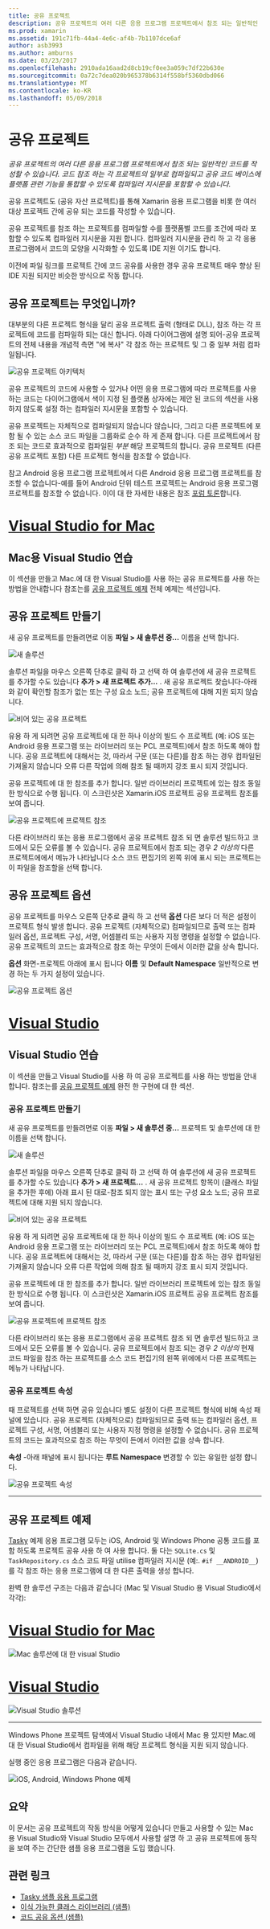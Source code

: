 ```yaml
---
title: 공유 프로젝트
description: 공유 프로젝트의 여러 다른 응용 프로그램 프로젝트에서 참조 되는 일반적인 코드를 작성할 수 있습니다. 코드 참조 하는 각 프로젝트의 일부로 컴파일되고 공유 코드 베이스에 플랫폼 관련 기능을 통합할 수 있도록 컴파일러 지시문을 포함할 수 있습니다.
ms.prod: xamarin
ms.assetid: 191c71fb-44a4-4e6c-af4b-7b1107dce6af
author: asb3993
ms.author: amburns
ms.date: 03/23/2017
ms.openlocfilehash: 2910ada16aad2d8cb19cf0ee3a059c7df22b630e
ms.sourcegitcommit: 0a72c7dea020b965378b6314f558bf5360dbd066
ms.translationtype: MT
ms.contentlocale: ko-KR
ms.lasthandoff: 05/09/2018
---
```

# <a name="shared-projects"></a>공유 프로젝트

_공유 프로젝트의 여러 다른 응용 프로그램 프로젝트에서 참조 되는 일반적인 코드를 작성할 수 있습니다. 코드 참조 하는 각 프로젝트의 일부로 컴파일되고 공유 코드 베이스에 플랫폼 관련 기능을 통합할 수 있도록 컴파일러 지시문을 포함할 수 있습니다._

공유 프로젝트도 (공유 자산 프로젝트)를 통해 Xamarin 응용 프로그램을 비롯 한 여러 대상 프로젝트 간에 공유 되는 코드를 작성할 수 있습니다.

공유 프로젝트를 참조 하는 프로젝트를 컴파일할 수를 플랫폼별 코드를 조건에 따라 포함할 수 있도록 컴파일러 지시문을 지원 합니다. 컴파일러 지시문을 관리 하 고 각 응용 프로그램에서 코드의 모양을 시각화할 수 있도록 IDE 지원 이기도 합니다.

이전에 파일 링크를 프로젝트 간에 코드 공유를 사용한 경우 공유 프로젝트 매우 향상 된 IDE 지원 되지만 비슷한 방식으로 작동 합니다.



## <a name="what-is-a-shared-project"></a>공유 프로젝트는 무엇입니까?

대부분의 다른 프로젝트 형식을 달리 공유 프로젝트 출력 (형태로 DLL), 참조 하는 각 프로젝트에 코드를 컴파일하 되는 대신 합니다. 아래 다이어그램에 설명 되어-공유 프로젝트의 전체 내용을 개념적 측면 "에 복사" 각 참조 하는 프로젝트 및 그 중 일부 처럼 컴파일됩니다.

 ![](shared-projects-images/sharedassetproject.png "공유 프로젝트 아키텍처")

공유 프로젝트의 코드에 사용할 수 있거나 어떤 응용 프로그램에 따라 프로젝트를 사용 하는 코드는 다이어그램에서 색이 지정 된 플랫폼 상자에는 제안 된 코드의 섹션을 사용 하지 않도록 설정 하는 컴파일러 지시문을 포함할 수 있습니다.

공유 프로젝트는 자체적으로 컴파일되지 않습니다 않습니다, 그리고 다른 프로젝트에 포함 될 수 있는 소스 코드 파일을 그룹화로 순수 하 게 존재 합니다. 다른 프로젝트에서 참조 되는 코드로 효과적으로 컴파일된 *부분* 해당 프로젝트의 합니다. 공유 프로젝트 (다른 공유 프로젝트 포함) 다른 프로젝트 형식을 참조할 수 없습니다.

참고 Android 응용 프로그램 프로젝트에서 다른 Android 응용 프로그램 프로젝트를 참조할 수 없습니다-예를 들어 Android 단위 테스트 프로젝트는 Android 응용 프로그램 프로젝트를 참조할 수 없습니다. 이이 대 한 자세한 내용은 참조 [포럼 토론](http://forums.xamarin.com/discussion/comment/98092/)합니다.

# <a name="visual-studio-for-mactabvsmac"></a>[Visual Studio for Mac](#tab/vsmac)



## <a name="visual-studio-for-mac-walkthrough"></a>Mac용 Visual Studio 연습


이 섹션을 만들고 Mac.에 대 한 Visual Studio를 사용 하는 공유 프로젝트를 사용 하는 방법을 안내합니다 참조는를 [공유 프로젝트 예제](#Shared_Project_Example) 전체 예제는 섹션입니다.


## <a name="creating-a-shared-project"></a>공유 프로젝트 만들기


새 공유 프로젝트를 만들려면로 이동 **파일 > 새 솔루션 중...**  이름을 선택 합니다.


![](shared-projects-images/xs-newsolution.png "새 솔루션")


솔루션 파일을 마우스 오른쪽 단추로 클릭 하 고 선택 하 여 솔루션에 새 공유 프로젝트를 추가할 수도 있습니다 **추가 > 새 프로젝트 추가...** . 새 공유 프로젝트 찾습니다-아래와 같이 확인할 참조가 없는 또는 구성 요소 노드; 공유 프로젝트에 대해 지원 되지 않습니다.


![](shared-projects-images/xs-empty.png "비어 있는 공유 프로젝트")


유용 하 게 되려면 공유 프로젝트에 대 한 하나 이상의 빌드 수 프로젝트 (예: iOS 또는 Android 응용 프로그램 또는 라이브러리 또는 PCL 프로젝트)에서 참조 하도록 해야 합니다. 공유 프로젝트에 대해서는 것, 따라서 구문 (또는 다른)를 참조 하는 경우 컴파일된 가져올지 않습니다 오류 다른 작업에 의해 참조 될 때까지 강조 표시 되지 것입니다.



공유 프로젝트에 대 한 참조를 추가 합니다. 일반 라이브러리 프로젝트에 있는 참조 동일한 방식으로 수행 됩니다. 이 스크린샷은 Xamarin.iOS 프로젝트 공유 프로젝트 참조를 보여 줍니다.


![](shared-projects-images/xs-reference.png "공유 프로젝트에 프로젝트 참조")


다른 라이브러리 또는 응용 프로그램에서 공유 프로젝트 참조 되 면 솔루션 빌드하고 코드에서 모든 오류를 볼 수 있습니다. 공유 프로젝트에서 참조 되는 경우 _2 이상의_ 다른 프로젝트에에서 메뉴가 나타납니다 소스 코드 편집기의 왼쪽 위에 표시 되는 프로젝트는이 파일을 참조할을 선택 합니다.



## <a name="shared-project-options"></a>공유 프로젝트 옵션


공유 프로젝트를 마우스 오른쪽 단추로 클릭 하 고 선택 **옵션** 다른 보다 더 적은 설정이 프로젝트 형식 발생 합니다. 공유 프로젝트 (자체적으로) 컴파일되므로 출력 또는 컴파일러 옵션, 프로젝트 구성, 서명, 어셈블리 또는 사용자 지정 명령을 설정할 수 없습니다. 공유 프로젝트의 코드는 효과적으로 참조 하는 무엇이 든에서 이러한 값을 상속 합니다.



**옵션** 화면-프로젝트 아래에 표시 됩니다 **이름** 및 **Default Namespace** 일반적으로 변경 하는 두 가지 설정이 있습니다.


![](shared-projects-images/xs-sharedprojectoptions.png "공유 프로젝트 옵션")



# <a name="visual-studiotabvswin"></a>[Visual Studio](#tab/vswin)



## <a name="visual-studio-walkthrough"></a>Visual Studio 연습


이 섹션을 만들고 Visual Studio를 사용 하 여 공유 프로젝트를 사용 하는 방법을 안내 합니다. 참조는를 [공유 프로젝트 예제](#Shared_Project_Example) 완전 한 구현에 대 한 섹션.


### <a name="creating-a-shared-project"></a>공유 프로젝트 만들기


새 공유 프로젝트를 만들려면로 이동 **파일 > 새 솔루션 중...**  프로젝트 및 솔루션에 대 한 이름을 선택 합니다.


![](shared-projects-images/vs-newsolution.png "새 솔루션")


솔루션 파일을 마우스 오른쪽 단추로 클릭 하 고 선택 하 여 솔루션에 새 공유 프로젝트를 추가할 수도 있습니다 **추가 > 새 프로젝트...** . 새 공유 프로젝트 항목이 (클래스 파일을 추가한 후에) 아래 표시 된 대로-참조 되지 않는 표시 또는 구성 요소 노드; 공유 프로젝트에 대해 지원 되지 않습니다.


![](shared-projects-images/vs-empty.png "비어 있는 공유 프로젝트")


유용 하 게 되려면 공유 프로젝트에 대 한 하나 이상의 빌드 수 프로젝트 (예: iOS 또는 Android 응용 프로그램 또는 라이브러리 또는 PCL 프로젝트)에서 참조 하도록 해야 합니다. 공유 프로젝트에 대해서는 것, 따라서 구문 (또는 다른)를 참조 하는 경우 컴파일된 가져올지 않습니다 오류 다른 작업에 의해 참조 될 때까지 강조 표시 되지 것입니다.



공유 프로젝트에 대 한 참조를 추가 합니다. 일반 라이브러리 프로젝트에 있는 참조 동일한 방식으로 수행 됩니다. 이 스크린샷은 Xamarin.iOS 프로젝트 공유 프로젝트 참조를 보여 줍니다.


![](shared-projects-images/vs-reference.png "공유 프로젝트에 프로젝트 참조")


다른 라이브러리 또는 응용 프로그램에서 공유 프로젝트 참조 되 면 솔루션 빌드하고 코드에서 모든 오류를 볼 수 있습니다. 공유 프로젝트에서 참조 되는 경우 _2 이상의_ 현재 코드 파일을 참조 하는 프로젝트를 소스 코드 편집기의 왼쪽 위에에서 다른 프로젝트는 메뉴가 나타납니다.


### <a name="shared-project-properties"></a>공유 프로젝트 속성


때 프로젝트를 선택 하면 공유 있습니다 별도 설정이 다른 프로젝트 형식에 비해 속성 패널에 있습니다. 공유 프로젝트 (자체적으로) 컴파일되므로 출력 또는 컴파일러 옵션, 프로젝트 구성, 서명, 어셈블리 또는 사용자 지정 명령을 설정할 수 없습니다. 공유 프로젝트의 코드는 효과적으로 참조 하는 무엇이 든에서 이러한 값을 상속 합니다.



**속성** -아래 패널에 표시 됩니다는 **루트 Namespace** 변경할 수 있는 유일한 설정 합니다.


![](shared-projects-images/vs-sharedprojectproperties.png "공유 프로젝트 속성")



-----

<a name="Shared_Project_Example"/>

## <a name="shared-project-example"></a>공유 프로젝트 예제

[Tasky](https://github.com/xamarin/mobile-samples/tree/master/Tasky) 예제 응용 프로그램 모두는 iOS, Android 및 Windows Phone 공통 코드를 포함 하도록 프로젝트 공유 사용 하 여 사용 합니다. 둘 다는 `SQLite.cs` 및 `TaskRepository.cs` 소스 코드 파일 utilise 컴파일러 지시문 (예:. `#if __ANDROID__`)를 각 참조 하는 응용 프로그램에 대 한 다른 출력을 생성 합니다.

완벽 한 솔루션 구조는 다음과 같습니다 (Mac 및 Visual Studio 용 Visual Studio에서 각각):

# <a name="visual-studio-for-mactabvsmac"></a>[Visual Studio for Mac](#tab/vsmac)

 ![](shared-projects-images/xs-examplesolution.png "Mac 솔루션에 대 한 visual Studio")

# <a name="visual-studiotabvswin"></a>[Visual Studio](#tab/vswin)

 ![](shared-projects-images/vs-examplesolution.png "Visual Studio 솔루션")

-----

Windows Phone 프로젝트 탐색에서 Visual Studio 내에서 Mac 용 있지만 Mac.에 대 한 Visual Studio에서 컴파일을 위해 해당 프로젝트 형식을 지원 되지 않습니다.

실행 중인 응용 프로그램은 다음과 같습니다.

 ![](shared-projects-images/example.png "iOS, Android, Windows Phone 예제")



## <a name="summary"></a>요약

이 문서는 공유 프로젝트의 작동 방식을 어떻게 있습니다 만들고 사용할 수 있는 Mac 용 Visual Studio와 Visual Studio 모두에서 사용할 설명 하 고 공유 프로젝트에 동작을 보여 주는 간단한 샘플 응용 프로그램을 도입 했습니다.

## <a name="related-links"></a>관련 링크

- [Tasky 샘플 응용 프로그램](https://github.com/xamarin/mobile-samples/tree/master/Tasky)
- [이식 가능한 클래스 라이브러리 (샘플)](~/cross-platform/app-fundamentals/pcl.md)
- [코드 공유 옵션 (샘플)](~/cross-platform/app-fundamentals/code-sharing.md)
